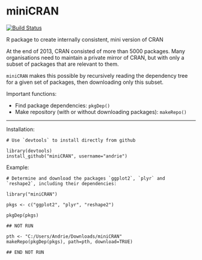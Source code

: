 miniCRAN
========

[![Build Status](https://travis-ci.org/andrie/miniCRAN.svg?branch=master)](https://travis-ci.org/andrie/miniCRAN)



R package to create internally consistent, mini version of CRAN

At the end of 2013, CRAN consisted of more than 5000 packages.  Many organisations need to maintain a private mirror of CRAN, but with only a subset of packages that are relevant to them.
 
`miniCRAN` makes this possible by recursively reading the dependency tree for a given set of packages, then downloading only this subset.
 
Important functions:

* Find package dependencies: `pkgDep()`
* Make repository (with or without downloading packages): `makeRepo()`

---

Installation:

    # Use `devtools` to install directly from github

    library(devtools)
    install_github("miniCRAN", username="andrie")
    
Example:

    # Determine and download the packages `ggplot2`, `plyr` and `reshape2`, including their dependencies:
    
    library("miniCRAN")
    
    pkgs <- c("ggplot2", "plyr", "reshape2")
    
    pkgDep(pkgs)
    
    ## NOT RUN
    
    pth <- "C:/Users/Andrie/Downloads/miniCRAN"
    makeRepo(pkgDep(pkgs), path=pth, download=TRUE)
    
    ## END NOT RUN
